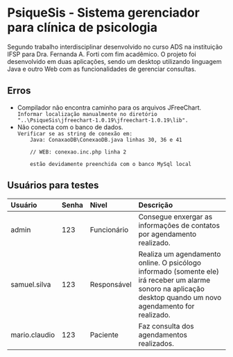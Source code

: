 <h1>PsiqueSis - Sistema gerenciador para clínica de psicologia</h1>
<p>Segundo trabalho interdisciplinar desenvolvido no curso ADS na instituição IFSP para Dra. Fernanda A. Forti com fim acadêmico. O projeto foi desenvolvido em duas aplicações, sendo um desktop utilizando linguagem Java e outro Web com as funcionalidades de gerenciar consultas.</p>
<h2>Erros</h2>
<ul>
    <li>Compilador não encontra caminho para os arquivos JFreeChart.</li>
    <code>Informar localização manualmente no diretório "..\PsiqueSis\jfreechart-1.0.19\jfreechart-1.0.19\lib".</code><br>
    <li>Não conecta com o banco de dados.</li>
    <code>Verificar se as string de conexão em:
    Java: ConaxaoDB\ConexaoDB.java linhas 30, 36 e 41 <br>
    // WEB: conexao.inc.php linha 2 <br>
    estão devidamente preenchida com o banco MySql local</code><br>
</ul>
<h2>Usuários para testes</h2>
<table style="text-align: left">
    <thead>
        <tr>
            <th>Usuário</th>
            <th>Senha</th>
            <th>Nivel</th>
            <th>Descrição</th>
        </tr>
    </thead>
    <tbody>
        <tr>
            <td>admin</td>
            <td>123</td>
            <td>Funcionário</td>
            <td>Consegue enxergar as informações de contatos por agendamento realizado.</td>
        </tr>
        <tr>
            <td>samuel.silva</td>
            <td>123</td>
            <td>Responsável</td>
            <td>Realiza um agendamento online. O psicólogo informado (somente ele) irá receber um alarme sonoro na aplicação desktop quando um novo agendamento for realizado.</td>
        </tr>
        <tr>
            <td>mario.claudio</td>
            <td>123</td>
            <td>Paciente</td>
            <td>Faz consulta dos agendamentos realizados.</td>
        </tr>
    </tbody>
</table>
